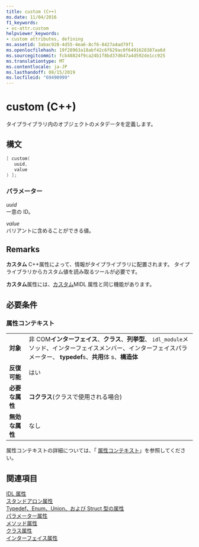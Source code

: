 ```yaml
---
title: custom (C++)
ms.date: 11/04/2016
f1_keywords:
- vc-attr.custom
helpviewer_keywords:
- custom attributes, defining
ms.assetid: 3abac928-4d55-4ea6-8cf6-8427a4ad79f1
ms.openlocfilehash: 19f28963a18abf42c6f629ac0f6491628387aa6d
ms.sourcegitcommit: fcb48824f9ca24b1f8bd37d647a4d592de1cc925
ms.translationtype: MT
ms.contentlocale: ja-JP
ms.lasthandoff: 08/15/2019
ms.locfileid: "69490999"
---
```

# <a name="custom-c"></a>custom (C++)

タイプライブラリ内のオブジェクトのメタデータを定義します。

## <a name="syntax"></a>構文

```cpp
[ custom(
   uuid,
   value
) ];
```

### <a name="parameters"></a>パラメーター

*uuid*<br/>
一意の ID。

*value*<br/>
バリアントに含めることができる値。

## <a name="remarks"></a>Remarks

**カスタム** C++属性によって、情報がタイプライブラリに配置されます。 タイプライブラリからカスタム値を読み取るツールが必要です。

**カスタム**属性には、[カスタム](/windows/win32/Midl/custom)MIDL 属性と同じ機能があります。

## <a name="requirements"></a>必要条件

### <a name="attribute-context"></a>属性コンテキスト

|||
|-|-|
|**対象**|非 COM**インターフェイス**、**クラス**、**列挙型**、 `idl_module`メソッド、インターフェイスメンバー、インターフェイスパラメーター、 **typedef**s、**共用**体 s、**構造体**|
|**反復可能**|はい|
|**必要な属性**|**コクラス**(クラスで使用される場合)|
|**無効な属性**|なし|

属性コンテキストの詳細については、「 [属性コンテキスト](cpp-attributes-com-net.md#contexts)」を参照してください。

## <a name="see-also"></a>関連項目

[IDL 属性](idl-attributes.md)<br/>
[スタンドアロン属性](stand-alone-attributes.md)<br/>
[Typedef、Enum、Union、および Struct 型の属性](typedef-enum-union-and-struct-attributes.md)<br/>
[パラメーター属性](parameter-attributes.md)<br/>
[メソッド属性](method-attributes.md)<br/>
[クラス属性](class-attributes.md)<br/>
[インターフェイス属性](interface-attributes.md)